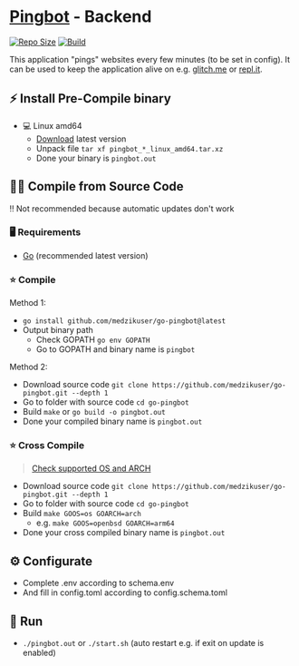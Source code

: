 # [Pingbot](https://pingbot.vercel.app) - Backend

[![Repo Size](https://img.shields.io/github/repo-size/MedzikUser/go-pingbot)](https://github.com/medzikuser/go-pingbot)
[![Build](https://img.shields.io/github/workflow/status/MedzikUser/go-pingbot/release/main)](https://github.com/medzikuser/go-pingbot/actions/workflows/release.yml)

This application "pings" websites every few minutes (to be set in config). It can be used to keep the application alive on e.g. [glitch.me](https://glitch.com/) or [repl.it](https://replit.com/).

## ⚡ Install Pre-Compile binary

* 💻 Linux amd64
  * [Download](https://github.com/medzikuser/go-pingbot/releases) latest version
  * Unpack file `tar xf pingbot_*_linux_amd64.tar.xz`
  * Done your binary is `pingbot.out`

## 👨‍💻 Compile from Source Code
‼️ Not recommended because automatic updates don't work

### 🖥️ Requirements

* [Go](https://golang.org/dl) (recommended latest version)

### ⭐ Compile

Method 1:
* `go install github.com/medzikuser/go-pingbot@latest`
* Output binary path
  * Check GOPATH `go env GOPATH`
  * Go to GOPATH and binary name is `pingbot`

Method 2:
* Download source code `git clone https://github.com/medzikuser/go-pingbot.git --depth 1`
* Go to folder with source code `cd go-pingbot`
* Build `make` or `go build -o pingbot.out`
* Done your compiled binary name is `pingbot.out`

### ⭐ Cross Compile

> [Check supported OS and ARCH](https://gist.github.com/asukakenji/f15ba7e588ac42795f421b48b8aede63)

* Download source code `git clone https://github.com/medzikuser/go-pingbot.git --depth 1`
* Go to folder with source code `cd go-pingbot`
* Build `make GOOS=os GOARCH=arch`
  * e.g. `make GOOS=openbsd GOARCH=arm64	`
* Done your cross compiled binary name is `pingbot.out`

## ⚙️ Configurate

* Complete .env according to schema.env
* And fill in config.toml according to config.schema.toml

## 🔧 Run

* `./pingbot.out` or `./start.sh` (auto restart e.g. if exit on update is enabled)
